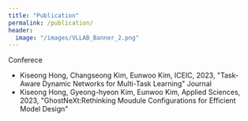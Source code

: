 ```yaml
---
title: "Publication"
permalink: /publication/
header:
  image: "/images/VLLAB_Banner_2.png"
---
```


Conferece
- Kiseong Hong, Changseong Kim, Eunwoo Kim, ICEIC, 2023, "Task-Aware Dynamic Networks for Multi-Task Learning"
Journal
- Kiseong Hong, Gyeong-hyeon Kim, Eunwoo Kim, Applied Sciences, 2023, "GhostNeXt:Rethinking Moudule Configurations for Efficient Model Design"
